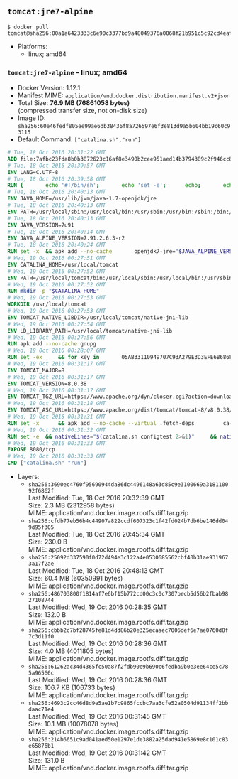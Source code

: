 ## `tomcat:jre7-alpine`

```console
$ docker pull tomcat@sha256:00a1a6423333c6e90c3377bd9a48049376a0068f21b951c5c92cd4eaf8598ddd
```

-	Platforms:
	-	linux; amd64

### `tomcat:jre7-alpine` - linux; amd64

-	Docker Version: 1.12.1
-	Manifest MIME: `application/vnd.docker.distribution.manifest.v2+json`
-	Total Size: **76.9 MB (76861058 bytes)**  
	(compressed transfer size, not on-disk size)
-	Image ID: `sha256:60e46fedf805ee99ae6db38436f8a726597e6f3e813d9a5b604bb19c60c93115`
-	Default Command: `["catalina.sh","run"]`

```dockerfile
# Tue, 18 Oct 2016 20:31:22 GMT
ADD file:7afbc23fda8b0b3872623c16af8e3490b2cee951aed14b3794389c2f946cc8c7 in / 
# Tue, 18 Oct 2016 20:39:57 GMT
ENV LANG=C.UTF-8
# Tue, 18 Oct 2016 20:39:58 GMT
RUN { 		echo '#!/bin/sh'; 		echo 'set -e'; 		echo; 		echo 'dirname "$(dirname "$(readlink -f "$(which javac || which java)")")"'; 	} > /usr/local/bin/docker-java-home 	&& chmod +x /usr/local/bin/docker-java-home
# Tue, 18 Oct 2016 20:40:13 GMT
ENV JAVA_HOME=/usr/lib/jvm/java-1.7-openjdk/jre
# Tue, 18 Oct 2016 20:40:13 GMT
ENV PATH=/usr/local/sbin:/usr/local/bin:/usr/sbin:/usr/bin:/sbin:/bin:/usr/lib/jvm/java-1.7-openjdk/jre/bin:/usr/lib/jvm/java-1.7-openjdk/bin
# Tue, 18 Oct 2016 20:40:13 GMT
ENV JAVA_VERSION=7u91
# Tue, 18 Oct 2016 20:40:14 GMT
ENV JAVA_ALPINE_VERSION=7.91.2.6.3-r2
# Tue, 18 Oct 2016 20:40:24 GMT
RUN set -x 	&& apk add --no-cache 		openjdk7-jre="$JAVA_ALPINE_VERSION" 	&& [ "$JAVA_HOME" = "$(docker-java-home)" ]
# Wed, 19 Oct 2016 00:27:51 GMT
ENV CATALINA_HOME=/usr/local/tomcat
# Wed, 19 Oct 2016 00:27:52 GMT
ENV PATH=/usr/local/tomcat/bin:/usr/local/sbin:/usr/local/bin:/usr/sbin:/usr/bin:/sbin:/bin:/usr/lib/jvm/java-1.7-openjdk/jre/bin:/usr/lib/jvm/java-1.7-openjdk/bin
# Wed, 19 Oct 2016 00:27:52 GMT
RUN mkdir -p "$CATALINA_HOME"
# Wed, 19 Oct 2016 00:27:53 GMT
WORKDIR /usr/local/tomcat
# Wed, 19 Oct 2016 00:27:53 GMT
ENV TOMCAT_NATIVE_LIBDIR=/usr/local/tomcat/native-jni-lib
# Wed, 19 Oct 2016 00:27:54 GMT
ENV LD_LIBRARY_PATH=/usr/local/tomcat/native-jni-lib
# Wed, 19 Oct 2016 00:27:56 GMT
RUN apk add --no-cache gnupg
# Wed, 19 Oct 2016 00:28:07 GMT
RUN set -ex 	&& for key in 		05AB33110949707C93A279E3D3EFE6B686867BA6 		07E48665A34DCAFAE522E5E6266191C37C037D42 		47309207D818FFD8DCD3F83F1931D684307A10A5 		541FBE7D8F78B25E055DDEE13C370389288584E7 		61B832AC2F1C5A90F0F9B00A1C506407564C17A3 		713DA88BE50911535FE716F5208B0AB1D63011C7 		79F7026C690BAA50B92CD8B66A3AD3F4F22C4FED 		9BA44C2621385CB966EBA586F72C284D731FABEE 		A27677289986DB50844682F8ACB77FC2E86E29AC 		A9C5DF4D22E99998D9875A5110C01C5A2F6059E7 		DCFD35E0BF8CA7344752DE8B6FB21E8933C60243 		F3A04C595DB5B6A5F1ECA43E3B7BBB100D811BBE 		F7DA48BB64BCB84ECBA7EE6935CD23C10D498E23 	; do 		gpg --keyserver ha.pool.sks-keyservers.net --recv-keys "$key"; 	done
# Wed, 19 Oct 2016 00:31:17 GMT
ENV TOMCAT_MAJOR=8
# Wed, 19 Oct 2016 00:31:17 GMT
ENV TOMCAT_VERSION=8.0.38
# Wed, 19 Oct 2016 00:31:17 GMT
ENV TOMCAT_TGZ_URL=https://www.apache.org/dyn/closer.cgi?action=download&filename=tomcat/tomcat-8/v8.0.38/bin/apache-tomcat-8.0.38.tar.gz
# Wed, 19 Oct 2016 00:31:18 GMT
ENV TOMCAT_ASC_URL=https://www.apache.org/dist/tomcat/tomcat-8/v8.0.38/bin/apache-tomcat-8.0.38.tar.gz.asc
# Wed, 19 Oct 2016 00:31:31 GMT
RUN set -x 		&& apk add --no-cache --virtual .fetch-deps 		ca-certificates 		tar 		openssl 	&& wget -O tomcat.tar.gz "$TOMCAT_TGZ_URL" 	&& wget -O tomcat.tar.gz.asc "$TOMCAT_ASC_URL" 	&& gpg --batch --verify tomcat.tar.gz.asc tomcat.tar.gz 	&& tar -xvf tomcat.tar.gz --strip-components=1 	&& rm bin/*.bat 	&& rm tomcat.tar.gz* 		&& nativeBuildDir="$(mktemp -d)" 	&& tar -xvf bin/tomcat-native.tar.gz -C "$nativeBuildDir" --strip-components=1 	&& apk add --no-cache --virtual .native-build-deps 		apr-dev 		gcc 		libc-dev 		make 		"openjdk${JAVA_VERSION%%[-~bu]*}"="$JAVA_ALPINE_VERSION" 		openssl-dev 	&& ( 		export CATALINA_HOME="$PWD" 		&& cd "$nativeBuildDir/native" 		&& ./configure 			--libdir="$TOMCAT_NATIVE_LIBDIR" 			--prefix="$CATALINA_HOME" 			--with-apr="$(which apr-1-config)" 			--with-java-home="$(docker-java-home)" 			--with-ssl=yes 		&& make -j$(getconf _NPROCESSORS_ONLN) 		&& make install 	) 	&& runDeps="$( 		scanelf --needed --nobanner --recursive "$TOMCAT_NATIVE_LIBDIR" 			| awk '{ gsub(/,/, "\nso:", $2); print "so:" $2 }' 			| sort -u 			| xargs -r apk info --installed 			| sort -u 	)" 	&& apk add --virtual .tomcat-native-rundeps $runDeps 	&& apk del .fetch-deps .native-build-deps 	&& rm -rf "$nativeBuildDir" 	&& rm bin/tomcat-native.tar.gz
# Wed, 19 Oct 2016 00:31:32 GMT
RUN set -e 	&& nativeLines="$(catalina.sh configtest 2>&1)" 	&& nativeLines="$(echo "$nativeLines" | grep 'Apache Tomcat Native')" 	&& nativeLines="$(echo "$nativeLines" | sort -u)" 	&& if ! echo "$nativeLines" | grep 'INFO: Loaded APR based Apache Tomcat Native library' >&2; then 		echo >&2 "$nativeLines"; 		exit 1; 	fi
# Wed, 19 Oct 2016 00:31:33 GMT
EXPOSE 8080/tcp
# Wed, 19 Oct 2016 00:31:33 GMT
CMD ["catalina.sh" "run"]
```

-	Layers:
	-	`sha256:3690ec4760f95690944da86dc4496148a63d85c9e3100669a318110092f6862f`  
		Last Modified: Tue, 18 Oct 2016 20:32:39 GMT  
		Size: 2.3 MB (2312958 bytes)  
		MIME: application/vnd.docker.image.rootfs.diff.tar.gzip
	-	`sha256:cfdb77eb56b4c44907a822ccdf607323c1f42fd024b7db6be146dd049d95f305`  
		Last Modified: Tue, 18 Oct 2016 20:45:34 GMT  
		Size: 230.0 B  
		MIME: application/vnd.docker.image.rootfs.diff.tar.gzip
	-	`sha256:25092d337590f0d72d494e3c122a4e0530685562cbf40b31ae9319673a17f2ae`  
		Last Modified: Tue, 18 Oct 2016 20:48:13 GMT  
		Size: 60.4 MB (60350991 bytes)  
		MIME: application/vnd.docker.image.rootfs.diff.tar.gzip
	-	`sha256:486703800f1814af7e6bf15b772cd00c3c0c7307becb5d56b2fbab9827108744`  
		Last Modified: Wed, 19 Oct 2016 00:28:35 GMT  
		Size: 132.0 B  
		MIME: application/vnd.docker.image.rootfs.diff.tar.gzip
	-	`sha256:cbbb2c7bf28745fe81d4dd86b20e325ecaaec7006def6e7ae0760d8f7c3d11f0`  
		Last Modified: Wed, 19 Oct 2016 00:28:36 GMT  
		Size: 4.0 MB (4011805 bytes)  
		MIME: application/vnd.docker.image.rootfs.diff.tar.gzip
	-	`sha256:61262ac34d4365fc50a87f2fdb90e9b690c6fedba9b0e3ee64ce5c785a96566c`  
		Last Modified: Wed, 19 Oct 2016 00:28:36 GMT  
		Size: 106.7 KB (106733 bytes)  
		MIME: application/vnd.docker.image.rootfs.diff.tar.gzip
	-	`sha256:4693c2cc46d8d9e5ae1b7c9865fccbc7aa3cfe52a0504d91134ff2bbdaac71e4`  
		Last Modified: Wed, 19 Oct 2016 00:31:45 GMT  
		Size: 10.1 MB (10078078 bytes)  
		MIME: application/vnd.docker.image.rootfs.diff.tar.gzip
	-	`sha256:214b6651c9ad041aed50e1297e1de3882a25dad941e5869e8c101c83e65876b1`  
		Last Modified: Wed, 19 Oct 2016 00:31:42 GMT  
		Size: 131.0 B  
		MIME: application/vnd.docker.image.rootfs.diff.tar.gzip

